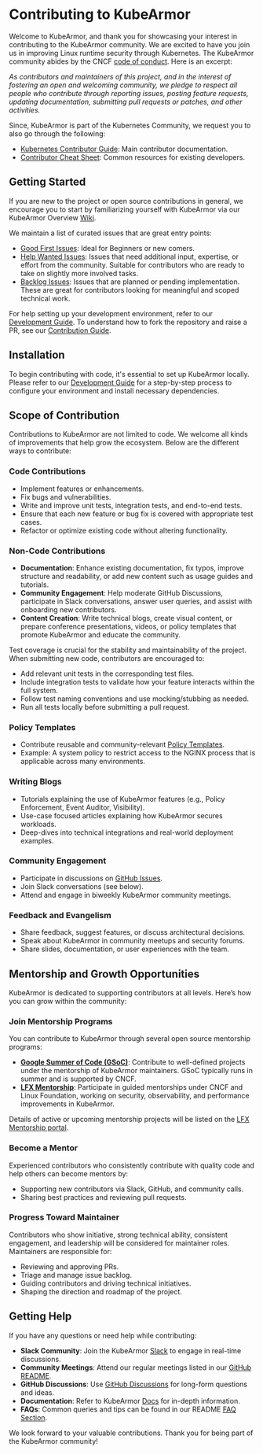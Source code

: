 # Contributing to KubeArmor

Welcome to KubeArmor, and thank you for showcasing your interest in contributing to the KubeArmor community. We are excited to have you join us in improving Linux runtime security through Kubernetes. The KubeArmor community abides by the CNCF [code of conduct](code-of-conduct.md). Here is an excerpt:

_As contributors and maintainers of this project, and in the interest of fostering an open and welcoming community, we pledge to respect all people who contribute through reporting issues, posting feature requests, updating documentation, submitting pull requests or patches, and other activities._

Since, KubeArmor is part of the Kubernetes Community, we request you to also go through the following:

- [Kubernetes Contributor Guide](https://www.kubernetes.dev/docs/guide/): Main contributor documentation.
- [Contributor Cheat Sheet](https://github.com/kubernetes/community/blob/master/contributors/guide/contributor-cheatsheet.md): Common resources for existing developers.

## Getting Started

If you are new to the project or open source contributions in general, we encourage you to start by familiarizing yourself with KubeArmor via our KubeArmor Overview [Wiki](https://docs.kubearmor.io/kubearmor/quick-links/kubearmor_overview).

We maintain a list of curated issues that are great entry points:
- [Good First Issues](https://github.com/kubearmor/KubeArmor/issues?q=is%3Aissue+is%3Aopen+label%3A%22good+first+issue%22): Ideal for Beginners or new comers.
- [Help Wanted Issues](https://github.com/kubearmor/KubeArmor/issues?q=is%3Aissue+is%3Aopen+label%3A%22help+wanted%22): Issues that need additional input, expertise, or effort from the community. Suitable for contributors who are ready to take on slightly more involved tasks.
- [Backlog Issues](https://github.com/kubearmor/KubeArmor/issues?q=is%3Aissue+is%3Aopen+label%3Abacklog): Issues that are planned or pending implementation. These are great for contributors looking for meaningful and scoped technical work.

For help setting up your development environment, refer to our [Development Guide](contribution/development_guide.md). To understand how to fork the repository and raise a PR, see our [Contribution Guide](contribution/contribution_guide.md).

## Installation

To begin contributing with code, it's essential to set up KubeArmor locally. Please refer to our [Development Guide](contribution/development_guide.md) for a step-by-step process to configure your environment and install necessary dependencies.

## Scope of Contribution

Contributions to KubeArmor are not limited to code. We welcome all kinds of improvements that help grow the ecosystem. Below are the different ways to contribute:

### Code Contributions
- Implement features or enhancements.
- Fix bugs and vulnerabilities.
- Write and improve unit tests, integration tests, and end-to-end tests.
- Ensure that each new feature or bug fix is covered with appropriate test cases.
- Refactor or optimize existing code without altering functionality.

### Non-Code Contributions
- **Documentation**: Enhance existing documentation, fix typos, improve structure and readability, or add new content such as usage guides and tutorials.
- **Community Engagement**: Help moderate GitHub Discussions, participate in Slack conversations, answer user queries, and assist with onboarding new contributors.
- **Content Creation**: Write technical blogs, create visual content, or prepare conference presentations, videos, or policy templates that promote KubeArmor and educate the community.

Test coverage is crucial for the stability and maintainability of the project. When submitting new code, contributors are encouraged to:
- Add relevant unit tests in the corresponding test files.
- Include integration tests to validate how your feature interacts within the full system.
- Follow test naming conventions and use mocking/stubbing as needed.
- Run all tests locally before submitting a pull request.

### Policy Templates
- Contribute reusable and community-relevant [Policy Templates](https://github.com/kubearmor/policy-templates).
- Example: A system policy to restrict access to the NGINX process that is applicable across many environments.

### Writing Blogs
- Tutorials explaining the use of KubeArmor features (e.g., Policy Enforcement, Event Auditor, Visibility).
- Use-case focused articles explaining how KubeArmor secures workloads.
- Deep-dives into technical integrations and real-world deployment examples.

### Community Engagement
- Participate in discussions on [GitHub Issues](https://github.com/kubearmor/KubeArmor/issues).
- Join Slack conversations (see below).
- Attend and engage in biweekly KubeArmor community meetings.

### Feedback and Evangelism
- Share feedback, suggest features, or discuss architectural decisions.
- Speak about KubeArmor in community meetups and security forums.
- Share slides, documentation, or user experiences with the team.

## Mentorship and Growth Opportunities

KubeArmor is dedicated to supporting contributors at all levels. Here’s how you can grow within the community:


### Join Mentorship Programs
You can contribute to KubeArmor through several open source mentorship programs:
- **[Google Summer of Code (GSoC)](https://summerofcode.withgoogle.com/)**: Contribute to well-defined projects under the mentorship of KubeArmor maintainers. GSoC typically runs in summer and is supported by CNCF.
- **[LFX Mentorship](https://lfx.linuxfoundation.org/tools/mentorship/)**: Participate in guided mentorships under CNCF and Linux Foundation, working on security, observability, and performance improvements in KubeArmor.

Details of active or upcoming mentorship projects will be listed on the [LFX Mentorship portal](https://lfx.linuxfoundation.org/tools/mentorship/).

### Become a Mentor
Experienced contributors who consistently contribute with quality code and help others can become mentors by:
- Supporting new contributors via Slack, GitHub, and community calls.
- Sharing best practices and reviewing pull requests.

### Progress Toward Maintainer
Contributors who show initiative, strong technical ability, consistent engagement, and leadership will be considered for maintainer roles. Maintainers are responsible for:
- Reviewing and approving PRs.
- Triage and manage issue backlog.
- Guiding contributors and driving technical initiatives.
- Shaping the direction and roadmap of the project.

## Getting Help

If you have any questions or need help while contributing:

- **Slack Community**: Join the KubeArmor [Slack](https://cloud-native.slack.com/archives/C07EF44HWQM) to engage in real-time discussions.
- **Community Meetings**: Attend our regular meetings listed in our [GitHub README](https://github.com/kubearmor/KubeArmor#community).
- **GitHub Discussions**: Use [GitHub Discussions](https://github.com/kubearmor/KubeArmor/discussions) for long-form questions and ideas.
- **Documentation**: Refer to KubeArmor [Docs](https://docs.kubearmor.io/) for in-depth information.
- **FAQs**: Common queries and tips can be found in our README [FAQ Section](https://github.com/kubearmor/KubeArmor#frequently-asked-questions).

We look forward to your valuable contributions. Thank you for being part of the KubeArmor community!

